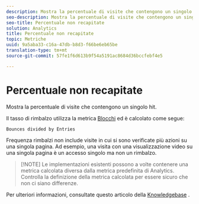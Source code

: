 ```yaml
---
description: Mostra la percentuale di visite che contengono un singolo hit.
seo-description: Mostra la percentuale di visite che contengono un singolo hit.
seo-title: Percentuale non recapitate
solution: Analytics
title: Percentuale non recapitate
topic: Metriche
uuid: 9a5aba33-c16a-47db-b8d3-f66be6eb65be
translation-type: tm+mt
source-git-commit: 57fe1f6d613b9f54a5191ac8684d36bccfebf4e5

---
```



# Percentuale non recapitate

Mostra la percentuale di visite che contengono un singolo hit.

Il tasso di rimbalzo utilizza la metrica [Blocchi](/help/components/c-variables/c-metrics/metrics-bounces.md) ed è calcolato come segue:

`Bounces divided by Entries`

Frequenza rimbalzi non include visite in cui si sono verificate più azioni su una singola pagina. Ad esempio, una visita con una visualizzazione video su una singola pagina è un accesso singolo ma non un rimbalzo.

> [!NOTE] Le implementazioni esistenti possono a volte contenere una metrica calcolata diversa dalla metrica predefinita di Analytics. Controlla la definizione della metrica calcolata per essere sicuro che non ci siano differenze.

Per ulteriori informazioni, consultate questo articolo della [Knowledgebase](https://marketing.adobe.com/resources/help/en_US/home/index.html#kb-analytics-comparing-bounces-and-single-access) .
